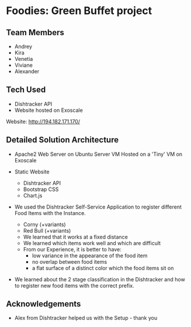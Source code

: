 # Foodies: Green Buffet project

## Team Members
- Andrey
- Kira
- Venetia
- Viviane
- Alexander

## Tech Used
- Dishtracker API
- Website hosted on Exoscale

Website:
http://194.182.171.170/

## Detailed Solution Architecture 

- Apache2 Web Server on Ubuntu Server VM Hosted on 
  a 'Tiny' VM on Exoscale
  
- Static Website 
  - Dishtracker API
  - Bootstrap CSS
  - Chart.js
  
- We used the Dishtracker Self-Service Application to register
  different Food Items with the Instance.
  - Corny (+variants)
  - Red Bull (+variants)
  - We learned that it works at a fixed distance
  - We learned which items work well and which are difficult
  - From our Experience, it is better to have:
    - low variance in the appearance of the food item
    - no overlap between food items
    - a flat surface of a distinct color which the food items sit on
  
- We learned about the 2 stage classification in the Dishtracker
  and how to register new food items with the correct prefix.

## Acknowledgements

- Alex from Dishtracker helped us with the Setup - thank you 
